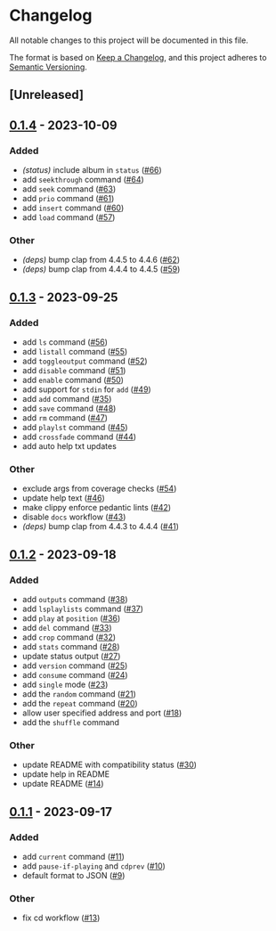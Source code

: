 # Changelog
All notable changes to this project will be documented in this file.

The format is based on [Keep a Changelog](https://keepachangelog.com/en/1.0.0/),
and this project adheres to [Semantic Versioning](https://semver.org/spec/v2.0.0.html).

## [Unreleased]

## [0.1.4](https://github.com/johnallen3d/mp-cli/compare/v0.1.3...v0.1.4) - 2023-10-09

### Added
- *(status)* include album in `status` ([#66](https://github.com/johnallen3d/mp-cli/pull/66))
- add `seekthrough` command ([#64](https://github.com/johnallen3d/mp-cli/pull/64))
- add `seek` command ([#63](https://github.com/johnallen3d/mp-cli/pull/63))
- add `prio` command ([#61](https://github.com/johnallen3d/mp-cli/pull/61))
- add `insert` command ([#60](https://github.com/johnallen3d/mp-cli/pull/60))
- add `load` command ([#57](https://github.com/johnallen3d/mp-cli/pull/57))

### Other
- *(deps)* bump clap from 4.4.5 to 4.4.6 ([#62](https://github.com/johnallen3d/mp-cli/pull/62))
- *(deps)* bump clap from 4.4.4 to 4.4.5 ([#59](https://github.com/johnallen3d/mp-cli/pull/59))

## [0.1.3](https://github.com/johnallen3d/mp-cli/compare/v0.1.2...v0.1.3) - 2023-09-25

### Added
- add `ls` command ([#56](https://github.com/johnallen3d/mp-cli/pull/56))
- add `listall` command ([#55](https://github.com/johnallen3d/mp-cli/pull/55))
- add `toggleoutput` command ([#52](https://github.com/johnallen3d/mp-cli/pull/52))
- add `disable` command ([#51](https://github.com/johnallen3d/mp-cli/pull/51))
- add `enable` command ([#50](https://github.com/johnallen3d/mp-cli/pull/50))
- add support for `stdin` for `add` ([#49](https://github.com/johnallen3d/mp-cli/pull/49))
- add `add` command ([#35](https://github.com/johnallen3d/mp-cli/pull/35))
- add `save` command ([#48](https://github.com/johnallen3d/mp-cli/pull/48))
- add `rm` command ([#47](https://github.com/johnallen3d/mp-cli/pull/47))
- add `playlst` command ([#45](https://github.com/johnallen3d/mp-cli/pull/45))
- add `crossfade` command ([#44](https://github.com/johnallen3d/mp-cli/pull/44))
- add auto help txt updates

### Other
- exclude args from coverage checks ([#54](https://github.com/johnallen3d/mp-cli/pull/54))
- update help text ([#46](https://github.com/johnallen3d/mp-cli/pull/46))
- make clippy enforce pedantic lints ([#42](https://github.com/johnallen3d/mp-cli/pull/42))
- disable `docs` workflow ([#43](https://github.com/johnallen3d/mp-cli/pull/43))
- *(deps)* bump clap from 4.4.3 to 4.4.4 ([#41](https://github.com/johnallen3d/mp-cli/pull/41))

## [0.1.2](https://github.com/johnallen3d/mp-cli/compare/v0.1.1...v0.1.2) - 2023-09-18

### Added
- add `outputs` command ([#38](https://github.com/johnallen3d/mp-cli/pull/38))
- add `lsplaylists` command ([#37](https://github.com/johnallen3d/mp-cli/pull/37))
- add `play` at `position` ([#36](https://github.com/johnallen3d/mp-cli/pull/36))
- add `del` command ([#33](https://github.com/johnallen3d/mp-cli/pull/33))
- add `crop` command ([#32](https://github.com/johnallen3d/mp-cli/pull/32))
- add `stats` command ([#28](https://github.com/johnallen3d/mp-cli/pull/28))
- update status output ([#27](https://github.com/johnallen3d/mp-cli/pull/27))
- add `version` command ([#25](https://github.com/johnallen3d/mp-cli/pull/25))
- add `consume` command ([#24](https://github.com/johnallen3d/mp-cli/pull/24))
- add `single` mode ([#23](https://github.com/johnallen3d/mp-cli/pull/23))
- add the `random` command ([#21](https://github.com/johnallen3d/mp-cli/pull/21))
- add the `repeat` command ([#20](https://github.com/johnallen3d/mp-cli/pull/20))
- allow user specified address and port ([#18](https://github.com/johnallen3d/mp-cli/pull/18))
- add the `shuffle` command

### Other
- update README with compatibility status ([#30](https://github.com/johnallen3d/mp-cli/pull/30))
- update help in README
- update README ([#14](https://github.com/johnallen3d/mp-cli/pull/14))

## [0.1.1](https://github.com/johnallen3d/mp-cli/compare/v0.1.0...v0.1.1) - 2023-09-17

### Added
- add `current` command ([#11](https://github.com/johnallen3d/mp-cli/pull/11))
- add `pause-if-playing` and `cdprev` ([#10](https://github.com/johnallen3d/mp-cli/pull/10))
- default format to JSON ([#9](https://github.com/johnallen3d/mp-cli/pull/9))

### Other
- fix cd workflow ([#13](https://github.com/johnallen3d/mp-cli/pull/13))
